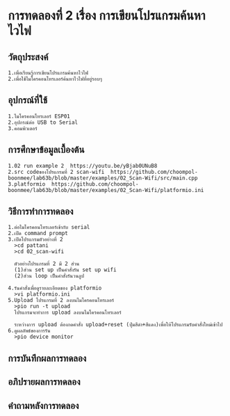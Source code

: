 # การทดลองที่ 2 เรื่อง การเขียนโปรแกรมค้นหาไวไฟ
## วัตถุประสงค์
    1.เพื่อเรียนรู้การเขียนโปรแกรมค้นหาไวไฟ
    2.เพื่อใช้ไมโครคอนโทรเลอร์ค้นหาไวไฟที่อยู่รอบๆ
## อุปกรณ์ที่ใช้
    1.ไมโครคอนโทรเลอร์ ESP01
    2.อุปกรณ์ต่อ USB to Serial
    3.คอมพิวเตอร์
## การศึกษาข้อมูลเบื้องต้น
    1.02 run example 2  https://youtu.be/yBjab0UNuB8
    2.src codeของโปรแกรมที่ 2 scan-wifi  https://github.com/choompol-boonmee/lab63b/blob/master/examples/02_Scan-Wifi/src/main.cpp
    3.platformio  https://github.com/choompol-boonmee/lab63b/blob/master/examples/02_Scan-Wifi/platformio.ini 
## วิธีการทำการทดลอง
    1.ต่อไมโครคอนโทรเลอร์เข้ากับ serial
    2.เปิด command prompt
    3.เปิดโปรแกรมตัวอย่างที่ 2
      >cd pattani
      >cd 02_scan-wifi

      ตัวอย่างโปรแกรมที่ 2 มี 2 ส่วน
      (1)ส่วน set up เป็นคำสั่งรัน set up wifi
      (2)ส่วน loop เป็นคำสั่งรันวนลูป 
      
    4.รันคำสั่งเพื่อดูรายละเอียดของ platformio
      >vi platformio.ini
    5.Upload โปรแกรมที่ 2 ลงบนไมโครคอนโทรเลอร์
      >pio run -t upload
      โปรแกรมจะทำการ upload ลงบนไมโครคอนโทรเลอร์ 
      
      ระหว่างการ upload ต้องกดคำสั่ง upload+reset (ปุ่มสีดำ+สีแดง)เพื่อให้โปรแกรมรับคำสั่งใหม่เข้าไป
    6.ดูผลลัพธ์ของการรัน
      >pio device monitor
## การบันทึกผลการทดลอง
## อภิปรายผลการทดลอง
## คำถามหลังการทดลอง
